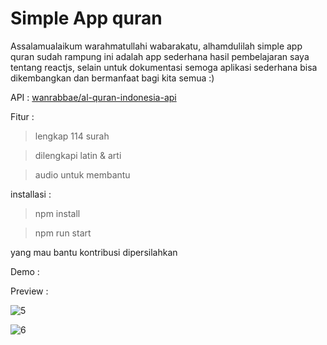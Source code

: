 # Simple App quran

<p>Assalamualaikum warahmatullahi wabarakatu, alhamdulilah simple app quran  sudah rampung ini adalah app sederhana hasil pembelajaran saya tentang reactjs, selain untuk dokumentasi semoga aplikasi sederhana bisa dikembangkan dan bermanfaat bagi kita semua :)</p>

<p> API : <a href="https://github.com/wanrabbae/al-quran-indonesia-api">wanrabbae/al-quran-indonesia-api</a></P>

<p> Fitur : </p>

> lengkap 114 surah

> dilengkapi latin & arti

> audio untuk membantu 

<P>installasi :</p>

> npm install

> npm run start

<p>yang mau bantu kontribusi dipersilahkan</P>

<p>Demo : <a href="https://simple-app-quran.vercel.app"></a></P>

<p> Preview :</p>

![5](https://user-images.githubusercontent.com/59074036/129495615-0479c521-447b-49a0-bde5-d9450f061fd1.PNG)

![6](https://user-images.githubusercontent.com/59074036/129495617-1826cdda-68a7-47d4-8ff7-169997821d62.PNG)

